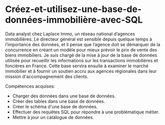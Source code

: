 # Créez-et-utilisez-une-base-de-données-immobilière-avec-SQL


Data analyst chez Laplace Immo, un réseau national d’agences immobilières. Le directeur général est sensible depuis quelque temps à l’importance des données, et il pense que l’agence doit se démarquer de la concurrence en créant un modèle pour mieux prévoir le prix de vente des biens immobiliers. 
Je suis chargé de la mise à jour de la base de données utilisée pour recueillir les informations sur les transactions immobilières et foncières en France. Cette base servira ensuite à examiner le marché immobilier et à fournir un soutien accru aux agences régionales dans leur mission d'accompagnement des clients. 

Compétences acquises:

* Charger des données dans une base de données.
* Créer des tables dans une base de données.
* Créer le schéma d'une base de données.
* Effectuer des requêtes SQL pour répondre à une problématique métier.
* Mettre à jour un catalogue de données.

